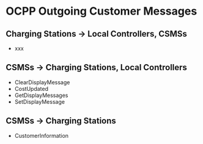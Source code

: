 ﻿# OCPP Outgoing Customer Messages


## Charging Stations -> Local Controllers, CSMSs

- xxx


## CSMSs -> Charging Stations, Local Controllers

- ClearDisplayMessage
- CostUpdated
- GetDisplayMessages
- SetDisplayMessage


## CSMSs -> Charging Stations

- CustomerInformation
